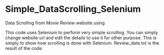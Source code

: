 # Simple_DataScrolling_Selenium
Data Scrolling from Movie Review website using 

This code uses Selenium to perform very simple scrolling. You can simply change website url and edit the details to use it for other purpose.
This is simply to show how scrolling is done with Selenium.
Review_date.txt is the result of the code.
